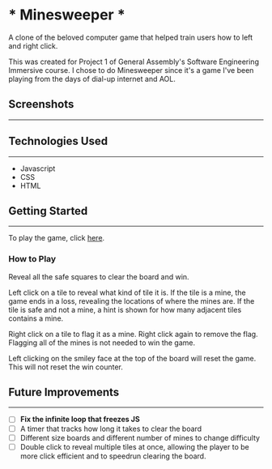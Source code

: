 <!-- <Your game's title>: A description of your game. Background info of the game is a nice touch. -->
# * Minesweeper *
A clone of the beloved computer game that helped train users how to left and right click.

This was created for Project 1 of General Assembly's Software Engineering Immersive course. I chose to do Minesweeper since it's a game I've been playing from the days of dial-up internet and AOL.

<!-- Screenshot(s): Images of your actual game. -->
## Screenshots
--------------
<!--- screenshots to be added after a few more css fixes --->

<!-- Technologies Used: List of the technologies used, e.g., JavaScript, HTML, CSS... -->
## Technologies Used
--------------------
* Javascript
* CSS
* HTML

<!-- Getting Started: In this section include the link to your deployed game and any instructions you deem important. -->
## Getting Started
------------------
To play the game, click [here](https://schen044.github.io/minesweeper/).
### How to Play
Reveal all the safe squares to clear the board and win.

Left click on a tile to reveal what kind of tile it is. If the tile is a mine, the game ends in a loss, revealing the locations of where the mines are. If the tile is safe and not a mine, a hint is shown for how many adjacent tiles contains a mine.

Right click on a tile to flag it as a mine. Right click again to remove the flag. Flagging all of the mines is not needed to win the game.

Left clicking on the smiley face at the top of the board will reset the game. This will not reset the win counter.

<!-- Next Steps: Planned future enhancements (icebox items). -->
## Future Improvements
----------------------
- [ ] **Fix the infinite loop that freezes JS**
- [ ] A timer that tracks how long it takes to clear the board
- [ ] Different size boards and different number of mines to change difficulty
- [ ] Double click to reveal multiple tiles at once, allowing the player to be more click efficient and to speedrun clearing the board.